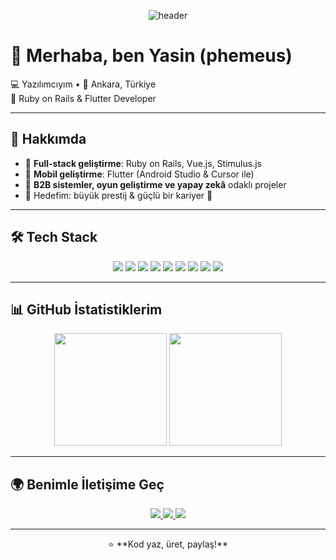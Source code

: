 <!-- Banner -->
<p align="center">
  <img src="https://capsule-render.vercel.app/api?type=wave&color=gradient&height=250&section=header&text=Yasin%20%7C% Işıktaş&fontSize=60&animation=fadeIn&fontColor=ffffff" alt="header" />
</p>

# 👋 Merhaba, ben Yasin (phemeus)

💻 Yazılımcıyım • 📍 Ankara, Türkiye  
🚀 Ruby on Rails & Flutter Developer  

---

## 🚀 Hakkımda
- 🔹 **Full-stack geliştirme**: Ruby on Rails, Vue.js, Stimulus.js  
- 🔹 **Mobil geliştirme**: Flutter (Android Studio & Cursor ile)  
- 🔹 **B2B sistemler, oyun geliştirme ve yapay zekâ** odaklı projeler  
- 🔹 Hedefim: büyük prestij & güçlü bir kariyer 💎  

---

## 🛠️ Tech Stack

<p align="center">
  <img src="https://img.shields.io/badge/Ruby_on_Rails-D30001?style=for-the-badge&logo=ruby-on-rails&logoColor=white" />
  <img src="https://img.shields.io/badge/Flutter-02569B?style=for-the-badge&logo=flutter&logoColor=white" />
  <img src="https://img.shields.io/badge/Dart-0175C2?style=for-the-badge&logo=dart&logoColor=white" />
  <img src="https://img.shields.io/badge/PostgreSQL-316192?style=for-the-badge&logo=postgresql&logoColor=white" />
  <img src="https://img.shields.io/badge/Firebase-FFCA28?style=for-the-badge&logo=firebase&logoColor=black" />
  <img src="https://img.shields.io/badge/Vue.js-35495E?style=for-the-badge&logo=vue.js&logoColor=4FC08D" />
  <img src="https://img.shields.io/badge/Docker-0db7ed?style=for-the-badge&logo=docker&logoColor=white" />
  <img src="https://img.shields.io/badge/Android%20Studio-3DDC84?style=for-the-badge&logo=android-studio&logoColor=white" />
  <img src="https://img.shields.io/badge/Cursor-2E3440?style=for-the-badge&logo=visualstudiocode&logoColor=61DAFB" />
</p>

---

## 📊 GitHub İstatistiklerim
<p align="center">
  <img height="180em" src="https://github-readme-stats.vercel.app/api?username=phemeus&show_icons=true&theme=radical" />
  <img height="180em" src="https://github-readme-streak-stats.herokuapp.com/?user=phemeus&theme=radical" />
</p>

---

## 🌍 Benimle İletişime Geç
<p align="center">
  <a href="mailto:seninmailin@gmail.com">
    <img src="https://img.shields.io/badge/Email-D14836?style=for-the-badge&logo=gmail&logoColor=white" />
  </a>
  <a href="https://www.linkedin.com/in/phemeus">
    <img src="https://img.shields.io/badge/LinkedIn-0077B5?style=for-the-badge&logo=linkedin&logoColor=white" />
  </a>
  <a href="https://twitter.com/phemeus">
    <img src="https://img.shields.io/badge/Twitter-1DA1F2?style=for-the-badge&logo=twitter&logoColor=white" />
  </a>
</p>

---

<p align="center">
  ⭐️ **Kod yaz, üret, paylaş!**
</p>
